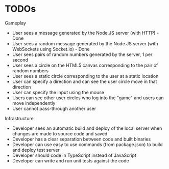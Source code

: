 # TODOs

Gameplay

-   User sees a message generated by the Node.JS server (with HTTP) - Done
-   User sees a random message generated by the Node.JS server (with WebSockets using Socket.io) - Done
-   User sees pairs of random numbers generated by the server, 1 per second
-   User sees a circle on the HTML5 canvas corresponding to the pair of random numbers
-   User sees a static circle corresponding to the user at a static location
-   User can specify a direction and can see the user circle move in that direction
-   User can specify the input using the mouse
-   Users can see other user circles who log into the "game" and users can move independently
-   User cannot pass-through another user

Infrastructure

-   Developer sees an automatic build and deploy of the local server when changes are made to source code and saved
-   Developer has a clear separation between code and built binaries
-   Developer can use easy to use commands (from package.json) to build and deploy test server
-   Developer should code in TypeScript instead of JavaScript
-   Developer can write and run unit tests against the code
